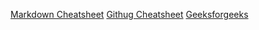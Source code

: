 [Markdown Cheatsheet](https://github.com/adam-p/markdown-here/wiki/Markdown-Cheatsheet)
[Githug Cheatsheet](https://developer.mozilla.org/en-US/docs/MDN/Contribute/GitHub_cheatsheet)
[Geeksforgeeks](https://www.geeksforgeeks.org/)
